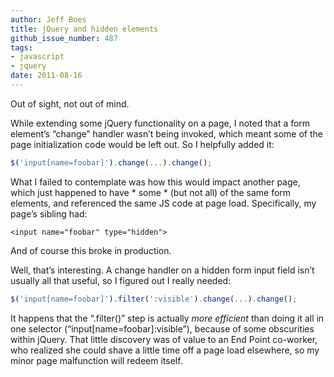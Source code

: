 ```yaml
---
author: Jeff Boes
title: jQuery and hidden elements
github_issue_number: 487
tags:
- javascript
- jquery
date: 2011-08-16
---
```




Out of sight, not out of mind.

While extending some jQuery functionality on a page, I noted that a form element’s “change” handler wasn’t being invoked, which meant some of the page initialization code would be left out. So I helpfully added it:

```javascript
$('input[name=foobar]').change(...).change();
```

What I failed to contemplate was how this would impact another page, which just happened to have * some * (but not all) of the same form elements, and referenced the same JS code at page load. Specifically, my page’s sibling had:

```plain
<input name="foobar" type="hidden">
```

And of course this broke in production.

Well, that’s interesting. A change handler on a hidden form input field isn’t usually all that useful, so I figured out I really needed:

```javascript
$('input[name=foobar]').filter(':visible').change(...).change();
```

It happens that the “.filter()” step is actually *more efficient* than doing it all in one selector (“input[name=foobar]:visible”), because of some obscurities within jQuery. That little discovery was of value to an End Point co-worker, who realized she could shave a little time off a page load elsewhere, so my minor page malfunction will redeem itself.


